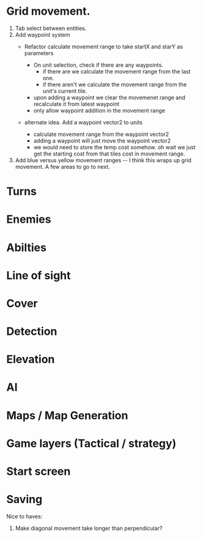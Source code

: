 
# Grid movement.
1. Tab select between entities.
2. Add waypoint system
    - Refactor calculate movement range to take startX and starY as parameters
        - On unit selection, check if there are any waypoints.
            - if there are we calculate the movement range from the last one.
            - if there aren't we calculate the movement range from the unit's current tile.
        - upon adding a waypoint we clear the movemenet range and recalculate it from latest waypoint
        - only allow waypoint addition in the movement range

    - alternate idea. Add a waypoint vector2 to units
        - calculate movement range from the waypoint vector2
        - adding a waypoint will just move the waypoint vector2
        - we would need to store the temp cost somehow. oh wait we just get the starting cost from that tiles cost in movement range.
3. Add blue versus yellow movement ranges
-- I think this wraps up grid movement. A few areas to go to next.

# Turns

# Enemies

# Abilties

# Line of sight

# Cover

# Detection

# Elevation

# AI

# Maps / Map Generation

# Game layers (Tactical / strategy)

# Start screen

# Saving


Nice to haves:
1. Make diagonal movement take longer than perpendicular?
